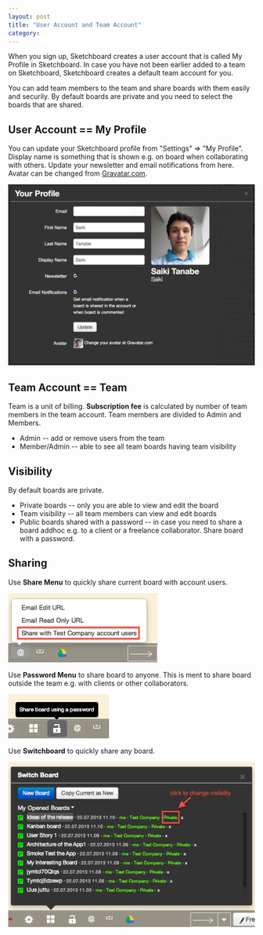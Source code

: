 ```yaml
---
layout: post
title: "User Account and Team Account"
category: 
---
```


When you sign up, Sketchboard creates a user account that is called My Profile in Sketchboard. 
In case you have not been earlier added to a team on Sketchboard, Sketchboard creates a default team account for you.

You can add team members to the team and share boards with them easily and securily. By default boards are private and you need to select the boards that are shared.

User Account == My Profile
--------------------------

You can update your Sketchboard profile from "Settings" => "My Profile". Display name is something that is shown e.g. on board when collaborating with others. Update your newsletter and email notifications from here. 
Avatar can be changed from [Gravatar.com](http://gravatar.com).

![My Profile](/img/my-profile.png)


Team Account == Team
--------------------

Team is a unit of billing. <strong>Subscription fee</strong> is calculated by number of team members in the team account. Team members are divided to Admin and Members. 

- Admin -- add or remove users from the team
- Member/Admin -- able to see all team boards having team visibility


Visibility
----------

By default boards are private. 

- Private boards -- only you are able to view and edit the board
- Team visibility -- all team members can view and edit boards
- Public boards shared with a password -- in case you need to share a board addhoc e.g. to a client or a freelance collaborator. Share board with a password.

Sharing
-------

Use **Share Menu** to quickly share current board with account users.

![Share Menu](/img/sharemenu.png)

Use **Password Menu** to share board to anyone. This is ment to share board outside the team e.g. with clients or other collaborators.

![Share Publicly with a Password](/img/passwordmenu.png)

Use **Switchboard** to quickly share any board.

![Switchboard Menu](/img/switchboardshare.png)
